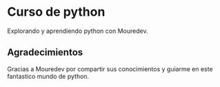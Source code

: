 # Curso de python

Explorando y aprendiendo python con Mouredev.

## Agradecimientos

Gracias a Mouredev por compartir sus conocimientos y guiarme en este fantastico mundo de python.
